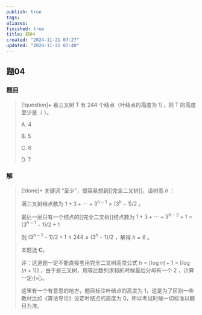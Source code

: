 ```yaml
---
publish: true
tags: 
aliases: 
finished: true
title: 题04
created: "2024-11-21 07:27"
updated: "2024-11-21 07:40"
---
```

## 题04
### 题目
> [!question]+
> 若三叉树 T 有 244 个结点（叶结点的高度为 1），则 T 的高度至少是（ ）。
> 
> A. 4
> 
> B. 5
> 
> C. 6
> 
> D. 7
### 解
> [!done]+
> 关键词 “至少”，很容易想到[[完全二叉树]]，设树高 $h$ ：
> 
> 满三叉树结点数为 $1+3+\cdots+3^{h-1}=(3^h-1)/2$ 。
> 
> 最后一层只有一个结点的[[完全二叉树]]结点数为 $1+3+\cdots+3^{h-2}+1=(3^{h-1}-1)/2+1$
> 
> 则 $(3^{h-1}-1)/2+1 \le 244 \le (3^h-1)/2$ ，解得 $h=6$ 。
> 
> 本题选 **C**。
> 
> 评：这道题一定不能直接套用完全二叉树高度公式 $h=\lfloor \log n\rfloor+1 = \lceil \log (n+1)\rceil$ ，由于是三叉树，用等比数列求和的时候最后分母有一个 $2$ ，计算一定小心。
> 
> 这里有一个有意思的地方，题目标注叶结点的高度为 1，这是为了区别一些教材比如《算法导论》设定叶结点的高度为 0，所以考试时候一切标准以题目为准。